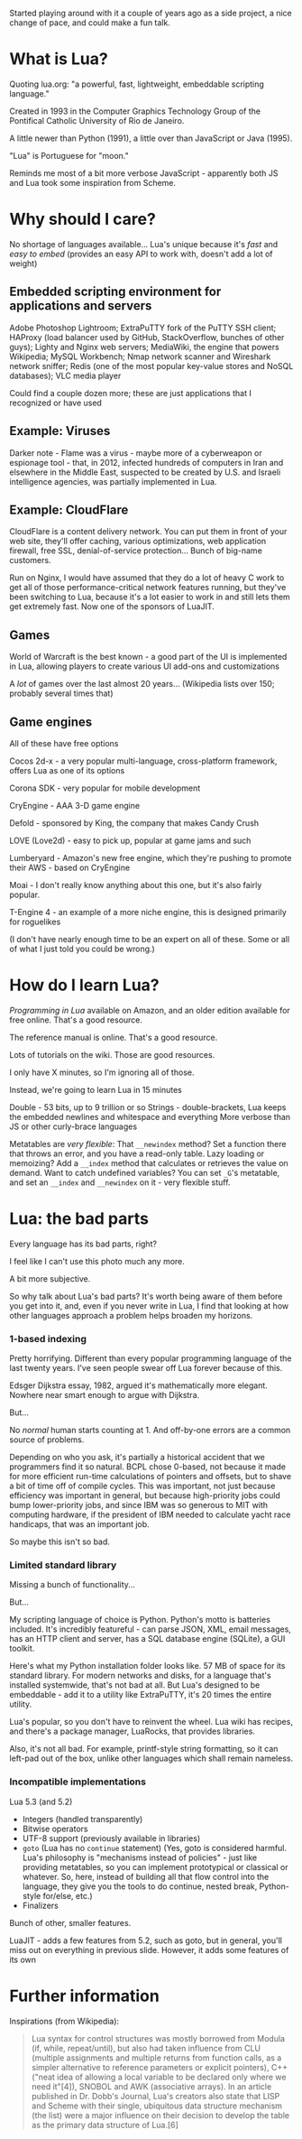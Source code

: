 Started playing around with it a couple of years ago as a side project, a nice change of pace, and could make a fun talk.

# What is Lua?

Quoting lua.org: "a powerful, fast, lightweight, embeddable scripting language."

Created in 1993 in the Computer Graphics Technology Group of the Pontifical Catholic University of Rio de Janeiro.

A little newer than Python (1991), a little over than JavaScript or Java (1995).

"Lua" is Portuguese for "moon."

Reminds me most of a bit more verbose JavaScript - apparently both JS and Lua took some inspiration from Scheme.

# Why should I care?

No shortage of languages available...
Lua's unique because it's _fast_ and _easy to embed_ (provides an easy API to work with, doesn't add a lot of weight)

## Embedded scripting environment for applications and servers

Adobe Photoshop Lightroom; ExtraPuTTY fork of the PuTTY SSH client; HAProxy (load balancer used by GitHub, StackOverflow, bunches of other guys); Lighty and Nginx web servers; MediaWiki, the engine that powers Wikipedia; MySQL Workbench; Nmap network scanner and Wireshark network sniffer; Redis (one of the most popular key-value stores and NoSQL databases); VLC media player

Could find a couple dozen more; these are just applications that I recognized or have used

## Example: Viruses

Darker note - Flame was a virus - maybe more of a cyberweapon or espionage tool - that, in 2012, infected hundreds of computers in Iran and elsewhere in the Middle East, suspected to be created by U.S. and Israeli intelligence agencies, was partially implemented in Lua.

## Example: CloudFlare

CloudFlare is a content delivery network.  You can put them in front of your web site, they'll offer caching, various optimizations, web application firewall, free SSL, denial-of-service protection...  Bunch of big-name customers.

Run on Nginx, I would have assumed that they do a lot of heavy C work to get all of those performance-critical network features running, but they've been switching to Lua, because it's a lot easier to work in and still lets them get extremely fast.  Now one of the sponsors of LuaJIT.

## Games

World of Warcraft is the best known - a good part of the UI is implemented in Lua, allowing players to create various UI add-ons and customizations

A *lot* of games over the last almost 20 years...  (Wikipedia lists over 150; probably several times that)

## Game engines

All of these have free options

Cocos 2d-x - a very popular multi-language, cross-platform framework, offers Lua as one of its options

Corona SDK - very popular for mobile development

CryEngine - AAA 3-D game engine

Defold - sponsored by King, the company that makes Candy Crush

LOVE (Love2d) - easy to pick up, popular at game jams and such

Lumberyard - Amazon's new free engine, which they're pushing to promote their AWS - based on CryEngine

Moai - I don't really know anything about this one, but it's also fairly popular.

T-Engine 4 - an example of a more niche engine, this is designed primarily for roguelikes

(I don't have nearly enough time to be an expert on all of these.  Some or all of what I just told you could be wrong.)

# How do I learn Lua?

_Programming in Lua_ available on Amazon, and an older edition available for free online.  That's a good resource.

The reference manual is online.  That's a good resource.

Lots of tutorials on the wiki.  Those are good resources.

I only have X minutes, so I'm ignoring all of those.

Instead, we're going to learn Lua in 15 minutes

Double - 53 bits, up to 9 trillion or so
Strings - double-brackets, Lua keeps the embedded newlines and whitespace and everything
More verbose than JS or other curly-brace languages

Metatables are _very flexible_:
That `__newindex` method?  Set a function there that throws an error, and you have a read-only table.
Lazy loading or memoizing?  Add a `__index` method that calculates or retrieves the value on demand.
Want to catch undefined variables?  You can set `_G`'s metatable, and set an `__index` and `__newindex` on it - very flexible stuff.

# Lua: the bad parts

Every language has its bad parts, right?

I feel like I can't use this photo much any more.

A bit more subjective.

So why talk about Lua's bad parts? It's worth being aware of them before you get into it, and, even if you never write in Lua, I find that looking at how other languages approach a problem helps broaden my horizons.

### 1-based indexing

Pretty horrifying. Different than every popular programming language of the last twenty years. I've seen people swear off Lua forever because of this.

Edsger Dijkstra essay, 1982, argued it's mathematically more elegant.
Nowhere near smart enough to argue with Dijkstra.

But...

No *normal* human starts counting at 1.  And off-by-one errors are a common source of problems.

Depending on who you ask, it's partially a historical accident that we programmers find it so natural.  BCPL chose 0-based, not because it made for more efficient run-time calculations of pointers and offsets, but to shave a bit of time off of compile cycles.  This was important, not just because efficiency was important in general, but because high-priority jobs could bump lower-priority jobs, and since IBM was so generous to MIT with computing hardware, if the president of IBM needed to calculate yacht race handicaps, that was an important job.

So maybe this isn't so bad.

### Limited standard library

Missing a bunch of functionality...

But...

My scripting language of choice is Python. Python's motto is batteries included.  It's incredibly featureful - can parse JSON, XML, email messages, has an HTTP client and server, has a SQL database engine (SQLite), a GUI toolkit.

Here's what my Python installation folder looks like. 57 MB of space for its standard library. For modern networks and disks, for a language that's installed systemwide, that's not bad at all.  But Lua's designed to be embeddable - add it to a utility like ExtraPuTTY, it's 20 times the entire utility.

Lua's popular, so you don't have to reinvent the wheel. Lua wiki has recipes, and there's a package manager, LuaRocks, that provides libraries.

Also, it's not all bad.  For example, printf-style string formatting, so it can left-pad out of the box, unlike other languages which shall remain nameless.

### Incompatible implementations

Lua 5.3 (and 5.2)

* Integers (handled transparently)
* Bitwise operators
* UTF-8 support (previously available in libraries)
* `goto` (Lua has no `continue` statement) (Yes, goto is considered harmful. Lua's philosophy is "mechanisms instead of policies" - just like providing metatables, so you can implement prototypical or classical or whatever. So, here, instead of building all that flow control into the language, they give you the tools to do continue, nested break, Python-style for/else, etc.)
* Finalizers

Bunch of other, smaller features.

LuaJIT - adds a few features from 5.2, such as goto, but in general, you'll miss out on everything in previous slide. However, it adds some features of its own

# Further information

Inspirations (from Wikipedia):

> Lua syntax for control structures was mostly borrowed from Modula (if, while, repeat/until), but also had taken influence from CLU (multiple assignments and multiple returns from function calls, as a simpler alternative to reference parameters or explicit pointers), C++ ("neat idea of allowing a local variable to be declared only where we need it"[4]), SNOBOL and AWK (associative arrays). In an article published in Dr. Dobb's Journal, Lua's creators also state that LISP and Scheme with their single, ubiquitous data structure mechanism (the list) were a major influence on their decision to develop the table as the primary data structure of Lua.[6]

